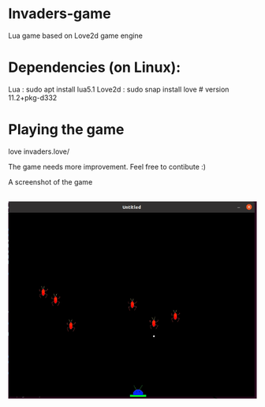 # Invaders-game
Lua game based on Love2d game engine
<br>
# Dependencies (on Linux):
Lua : sudo apt install lua5.1
Love2d : sudo snap install love  # version 11.2+pkg-d332

# Playing the game
love invaders.love/

The game needs more improvement.
Feel free to contibute :)



A screenshot of the game
<br>
<br>

![Screenshot](invaders.png)

